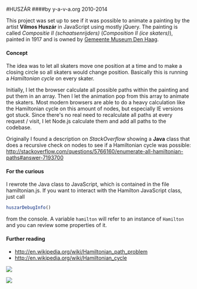 #HUSZÁR
####by y-a-v-a.org 2010-2014

This project was set up to see if it was possible to animate a painting by the artist __Vilmos Huszár__ in JavaScript using mostly jQuery. The painting is called _Compositie II (schaatsenrijders)_ (_Composition II (ice skaters)_), painted in 1917 and is owned by [Gemeente Museum Den Haag](http://www.gemeentemuseum.nl/collection/item/6847).

#### Concept

The idea was to let all skaters move one position at a time and to make a closing circle so all skaters would change position. Basically this is running a _Hamiltonian cycle_ on every skater.

Initially, I let the browser calculate all possible paths within the painting and put them in an array. Then I let the animation pop from this array to animate the skaters. Most modern browsers are able to do a heavy calculation like the Hamiltonian cycle on this amount of nodes, but especially IE versions got stuck. Since there's no real need to recalculate all paths at every request / visit, I let Node.js calculate them and add all paths to the codebase.

Originally I found a description on _StackOverflow_ showing a __Java__ class that does a recursive check on nodes to see if a Hamiltonian cycle was possible: http://stackoverflow.com/questions/5766160/enumerate-all-hamiltonian-paths#answer-7193700

#### For the curious

I rewrote the Java class to JavaScript, which is contained in the file hamiltonian.js. If you want to interact with the Hamilton JavaScript class, just call

```javascript
huszarDebugInfo()
```

from the console. A variable ```hamilton``` will refer to an instance of ```Hamilton``` and you can review some properties of it.


#### Further reading

* http://en.wikipedia.org/wiki/Hamiltonian_path_problem
* http://en.wikipedia.org/wiki/Hamiltonian_cycle


![](https://raw.github.com/y-a-v-a/huszar/master/var/skater.png)

![](https://raw.github.com/y-a-v-a/huszar/master/var/Vilmos_Huszar.jpg)

